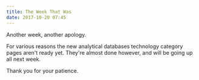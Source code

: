 ```yaml
---
title: The Week That Was
date: 2017-10-20 07:45
---
```

Another week, another apology.

For various reasons the new analytical databases technology category pages aren't ready yet.  They're almost done however, and will be going up all next week.

Thank you for your patience.